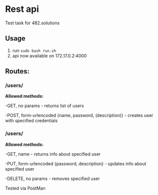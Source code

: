 # Rest api

Test task for 482.solutions

## Usage

1) run `sudo bash run.sh`
2) api now available on 172.17.0.2:4000

## Routes:

### /users/
**Allowed methods:**

 -GET, no params - returns list of users

 -POST, form-urlencoded {name, password, (description)} - creates user with specified credentials
 
### /users/<userID>
  **Allowed methods:**

 -GET, name - returns info about specified user

 -PUT, form-urlencoded {password, description} - updates info about specified user

 -DELETE, no params - removes specified user




Tested via PostMan
